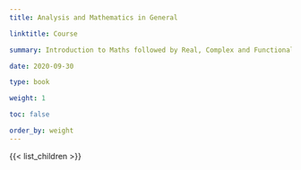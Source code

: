 ```yaml
---
title: Analysis and Mathematics in General

linktitle: Course

summary: Introduction to Maths followed by Real, Complex and Functional Analysis.

date: 2020-09-30

type: book

weight: 1

toc: false

order_by: weight
---
```


{{< list_children >}}
